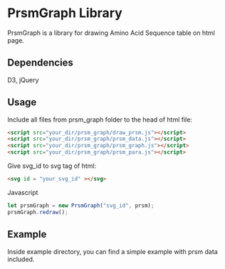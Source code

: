 # PrsmGraph Library

PrsmGraph is a library for drawing Amino Acid Sequence table on html page.

## Dependencies

D3, jQuery

## Usage

Include all files from prsm_graph folder to the head of html file:
```html
<script src="your_dir/prsm_graph/draw_prsm.js"></script>
<script src="your_dir/prsm_graph/prsm_data.js"></script>
<script src="your_dir/prsm_graph/prsm_graph.js"></script>
<script src="your_dir/prsm_graph/prsm_para.js"></script>
```

Give svg_id to svg tag of html:
```html
<svg id = "your_svg_id" ></svg>
```

Javascript
```javascript
let prsmGraph = new PrsmGraph("svg_id", prsm);
prsmGraph.redraw();
```

## Example

Inside example directory, you can find a simple example with prsm data included.